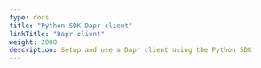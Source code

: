 ```yaml
---
type: docs
title: "Python SDK Dapr client"
linkTitle: "Dapr client"
weight: 2000
description: Setup and use a Dapr client using the Python SDK
---
```


